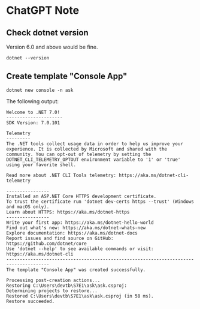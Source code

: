 # ChatGPT Note

## Check dotnet version

Version 6.0 and above would be fine.

    dotnet --version

## Create template "Console App"

    dotnet new console -n ask

The following output:

    Welcome to .NET 7.0!
    ---------------------
    SDK Version: 7.0.101

    Telemetry
    ---------
    The .NET tools collect usage data in order to help us improve your experience. It is collected by Microsoft and shared with the community. You can opt-out of telemetry by setting the DOTNET_CLI_TELEMETRY_OPTOUT environment variable to '1' or 'true' using your favorite shell.

    Read more about .NET CLI Tools telemetry: https://aka.ms/dotnet-cli-telemetry

    ----------------
    Installed an ASP.NET Core HTTPS development certificate.
    To trust the certificate run 'dotnet dev-certs https --trust' (Windows and macOS only).
    Learn about HTTPS: https://aka.ms/dotnet-https
    ----------------
    Write your first app: https://aka.ms/dotnet-hello-world
    Find out what's new: https://aka.ms/dotnet-whats-new
    Explore documentation: https://aka.ms/dotnet-docs
    Report issues and find source on GitHub: https://github.com/dotnet/core
    Use 'dotnet --help' to see available commands or visit: https://aka.ms/dotnet-cli
    --------------------------------------------------------------------------------------
    The template "Console App" was created successfully.

    Processing post-creation actions...
    Restoring C:\Users\devtb\S7E1\ask\ask.csproj:
    Determining projects to restore...
    Restored C:\Users\devtb\S7E1\ask\ask.csproj (in 58 ms).
    Restore succeeded.
